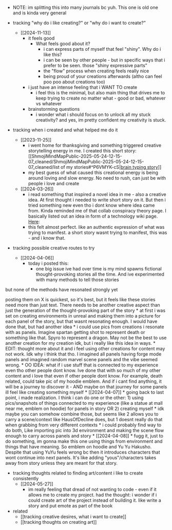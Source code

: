   * NOTE: im splitting this into many journals bc yuh. This one is old one and is kinda very general
  * tracking "why do i like creating?" or "why do i want to create?"
    * [[2024-11-13]]
      * it feels good
        * What feels good about it?
          * i can express parts of myself that feel "shiny". Why do i like this?
          * i can be seen by other people - but in specific ways that i prefer to be seen. those "shiny expressive parts"
          * the "flow" process when creating feels really nice
          * being proud of your creations afterwards (altho can feel poo poo about creations too)
      * i just have an intense feeling that i WANT TO create
        * i feel this is the minimal, but also main thing that drives me to keep trying to create no matter what - good or bad, whatever vs whatever
      * brainstorming questions
        * i wonder what i should focus on to unlock all my stuck creativity? and yes, im pretty confident my creativity is stuck. 
  * tracking when i created and what helped me do it
    * [[2023-11-25]]
      * i went home for thanksgiving and something triggered creative storytelling energy in me. I created this short story: [[ShmojiMindMapPublic-2025-05-24-12-15-07_cleaned/ShmojiMindMapPublic-2025-05-24-12-15-07_cleaned/list of my stories#^P6VMYK-cS|[brain typing story](https://twitter.com/Shmojii/status/1728089446791143649)]]
      * my best guess of what caused this creational energy is being around loving and slow energy. No need to rush, can just be with people i love and create
    * [[2024-03-26]]
      * i read something that inspired a novel idea in me - also a creative idea. At first thought i needed to write short story on it. But then i tried something new even tho i dont know where idea came from. Kinda reminded me of that collab conspiracy theory page. I basically listed out an idea in form of a technology wiki page. [Here](https://x.com/Shmojii/status/1772798351412547879?s=20):
      * this felt almost perfect. like an authentic expression of what was trying to manifest. a short story wasnt trying to manifest, this was - and i know that.

  * tracking possible creative routes to try
    * [[2024-04-06]]
      * today i posted this:
        * one big issue ive had over time is my mind spawns fictional thought-provoking stories all the time. And ive experimented with many methods to tell those stories

but none of the methods have resonated strongly yet

posting them on X is quickest, so it's best, but it feels like these stories need more than just text. There needs to be another creative aspect than just the generation of the thought-provoking part of the story
      * at first i was set on creating environments in unreal and making them into a picture for each panel of the story, but that wasnt resonating enough. I would have done that, but had another idea
      * i could use pics from creations i resonate with as panels. Imagine spartan getting shot to represent death or something like that. Spyro to represent a dragon. May not be the best to use another creation for my creation idk, but i really like this idea in ways.
      * EDIT: thought more about it and i feel using other creations for content may not work. Idk why i think that tho. I imagined all panels having forge mode panels and imagined random marvel scene panels and the vibe seemed wrong.
      * OO IDEA: what if i use stuff that is connected to my experience even tho other people dont know. Ive done that with so much of my other content and i love that even if other people dont know. For example, death related, could take pic of my hoodie emblem. And if i cant find anything, it will be a journey to discover it - AND maybe on that journey for some panels ill feel like creating something myself
    * [[2024-04-07]]
      * going back to last point, i made realization. I think i can do one or the other: 1) using pics/snapshots of things connected to my experience (like a statue at mall near me, emblem on hoodie) for panels in story OR 2) creating myself
      * idk maybe you can somehow combine those, but seems like 2 allows you to carry a scene/context like HausOfDecline does, but 1 doesnt really do that when grabbing from very different contexts
      * i could probably find way to do both, Like importing pic into 3d environment and making the scene flow enough to carry across panels and story
    * [[2024-04-08]]
      * fugg it, just to do something, im gonna make this one using things from environment and things that have meaning. So emblem on hoodie and Yu Yu Hakusho. Despite that using YuYu feels wrong bc then it introduces characters that wont continue into next panels. It's like adding "yous"/characters takes away from story unless they are meant for that story.
  * tracking thoughts related to finding art/content i like to create consistently
    * [[2024-05-27]]
      * im really feeling that dread of not wanting to code - even if it allows me to create my project. had the thought: i wonder if i could create art of the project instead of building it. like write a story and put emote as part of the book
  * related
    * [[tracking creative desires, what i want to create]]
    * [[tracking thoughts on creating art]]
